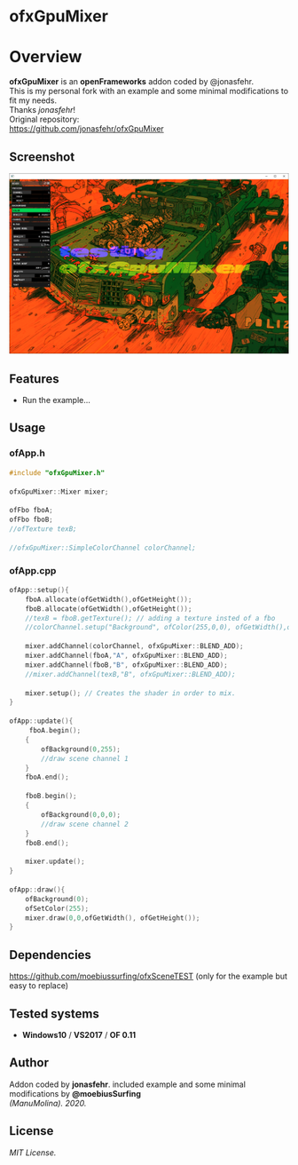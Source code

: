 ofxGpuMixer
=============================

# Overview
**ofxGpuMixer** is an **openFrameworks** addon coded by @jonasfehr.  
This is my personal fork with an example and some minimal modifications to fit my needs.  
Thanks *jonasfehr*!  
Original repository:  
https://github.com/jonasfehr/ofxGpuMixer  

## Screenshot
![image](readme_images/Capture.PNG?raw=true "image")

## Features
- Run the example...

## Usage
 
### ofApp.h
```.cpp
#include "ofxGpuMixer.h"

ofxGpuMixer::Mixer mixer;
    
ofFbo fboA;
ofFbo fboB;
//ofTexture texB;
    
//ofxGpuMixer::SimpleColorChannel colorChannel;
```

### ofApp.cpp
```.cpp
ofApp::setup(){
    fboA.allocate(ofGetWidth(),ofGetHeight());
    fboB.allocate(ofGetWidth(),ofGetHeight());
    //texB = fboB.getTexture(); // adding a texture insted of a fbo
    //colorChannel.setup("Background", ofColor(255,0,0), ofGetWidth(),ofGetHeight());

    mixer.addChannel(colorChannel, ofxGpuMixer::BLEND_ADD);
    mixer.addChannel(fboA,"A", ofxGpuMixer::BLEND_ADD);
    mixer.addChannel(fboB,"B", ofxGpuMixer::BLEND_ADD);
    //mixer.addChannel(texB,"B", ofxGpuMixer::BLEND_ADD);

    mixer.setup(); // Creates the shader in order to mix.
}

ofApp::update(){
	 fboA.begin();
    {
        ofBackground(0,255);
        //draw scene channel 1
    }
    fboA.end();
    
    fboB.begin();
    {
        ofBackground(0,0,0);
        //draw scene channel 2
    }
    fboB.end();
    
    mixer.update();
}

ofApp::draw(){
    ofBackground(0);
    ofSetColor(255);
    mixer.draw(0,0,ofGetWidth(), ofGetHeight());
}
```

## Dependencies
https://github.com/moebiussurfing/ofxSceneTEST (only for the example but easy to replace)

## Tested systems
- **Windows10** / **VS2017** / **OF 0.11**

## Author
Addon coded by **jonasfehr**. 
included example and some minimal modifications by **@moebiusSurfing**  
*(ManuMolina). 2020.*

## License
*MIT License.*
